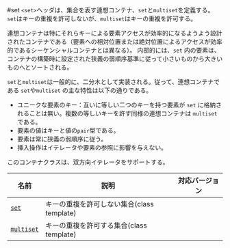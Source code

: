 #set
`<set>`ヘッダは、集合を表す連想コンテナ、`set`と`multiset`を定義する。  
`set`はキーの重複を許可しないが、`multiset`はキーの重複を許可する。  

連想コンテナは特にそれらキーによる要素アクセスが効率的になるようよう設計されたコンテナである（要素への相対位置または絶対位置によるアクセスが効率的であるシーケンシャルコンテナとは異なる）。 
内部的には、`set` 内の要素は、コンテナの構築時に設定された狭義の弱順序基準に従って小さいものから大きいものへとソートされる。 

`set`と`multiset`は一般的に、二分木として実装される。従って、連想コンテナである `set`や`multiset` の主な特性は以下の通りである。

- ユニークな要素のキー：互いに等しい二つのキーを持つ要素が `set` に格納されることは無い。複数の等しいキーを許す同様の連想コンテナは `multiset` である。
- 要素の値はキーと値の`pair`型である。
- 要素は常に狭義の弱順序に従う。
- 挿入操作はイテレータや要素の参照に影響を与えない。

このコンテナクラスは、双方向イテレータをサポートする。

| 名前 | 説明 | 対応バージョン |
|---------------------------------|--------------------------------------------|-------|
| [`set`](./set/set.md)           | キーの重複を許可しない集合(class template) |  |
| [`multiset`](./set/multiset.md) | キーの重複を許可する集合(class template)   |  |

